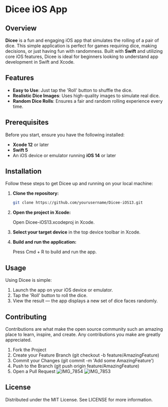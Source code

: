 # Dicee iOS App

## Overview
**Dicee** is a fun and engaging iOS app that simulates the rolling of a pair of dice. This simple application is perfect for games requiring dice, making decisions, or just having fun with randomness. Built with **Swift** and utilizing core iOS features, Dicee is ideal for beginners looking to understand app development in Swift and Xcode.

## Features
- **Easy to Use**: Just tap the 'Roll' button to shuffle the dice.
- **Realistic Dice Images**: Uses high-quality images to simulate real dice.
- **Random Dice Rolls**: Ensures a fair and random rolling experience every time.

## Prerequisites
Before you start, ensure you have the following installed:
- **Xcode 12** or later
- **Swift 5**
- An iOS device or emulator running **iOS 14** or later

## Installation
Follow these steps to get Dicee up and running on your local machine:

1. **Clone the repository:**
   ```bash
   git clone https://github.com/yourusername/Dicee-iOS13.git
   
2. **Open the project in Xcode:**

    Open Dicee-iOS13.xcodeproj in Xcode.
   
3. **Select your target device** in the top device toolbar in Xcode.

4. **Build and run the application:**

   Press Cmd + R to build and run the app.
## Usage

Using Dicee is simple:

1. Launch the app on your iOS device or emulator.
2. Tap the 'Roll' button to roll the dice.
3. View the result — the app displays a new set of dice faces randomly.

## Contributing

Contributions are what make the open source community such an amazing place to learn, inspire, and create. Any contributions you make are greatly appreciated.

1. Fork the Project
2. Create your Feature Branch (git checkout -b feature/AmazingFeature)
3. Commit your Changes (git commit -m 'Add some AmazingFeature')
4. Push to the Branch (git push origin feature/AmazingFeature)
5. Open a Pull Request
![IMG_7854](https://github.com/andyV-323/Dice-iOS/assets/40248914/cc29d896-1b00-4f48-886d-634e33106fd5)
![IMG_7853](https://github.com/andyV-323/Dice-iOS/assets/40248914/26f1ca9f-8d87-4f68-ac0c-7b81468e53e2)

## License

  Distributed under the MIT License. See LICENSE for more information.

  

